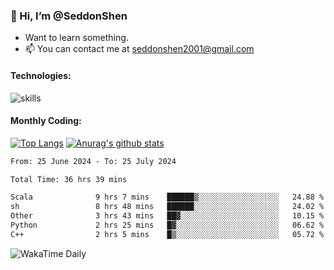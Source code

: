 ### 👋 Hi, I’m @SeddonShen
- Want to learn something.
- 📫 You can contact me at seddonshen2001@gmail.com

#### Technologies:

![skills](https://skillicons.dev/icons?i=scala,js,html,css,bootstrap,jquery,c,cpp,cloudflare,django,docker,flask,git,github,githubactions,linux,latex,mysql,nodejs,ps,php,pr,py,raspberrypi,redis,unreal,v,vscode,vue,bash)

#### Monthly Coding:
[![Top Langs](https://github-readme-stats.vercel.app/api/top-langs?username=seddonshen&show_icons=true&locale=en&layout=compact&hide=html&langs_count=8)](https://github.com/SeddonShen/)
[![Anurag's github stats](https://github-readme-stats.vercel.app/api?username=SeddonShen&count_private=true&show_icons=true)](https://github.com/anuraghazra/github-readme-stats)
<!--START_SECTION:waka-->

```txt
From: 25 June 2024 - To: 25 July 2024

Total Time: 36 hrs 39 mins

Scala              9 hrs 7 mins    ██████▒░░░░░░░░░░░░░░░░░░   24.88 %
sh                 8 hrs 48 mins   ██████░░░░░░░░░░░░░░░░░░░   24.02 %
Other              3 hrs 43 mins   ██▓░░░░░░░░░░░░░░░░░░░░░░   10.15 %
Python             2 hrs 25 mins   █▓░░░░░░░░░░░░░░░░░░░░░░░   06.62 %
C++                2 hrs 5 mins    █▒░░░░░░░░░░░░░░░░░░░░░░░   05.72 %
```

<!--END_SECTION:waka-->

![WakaTime Daily](https://wakatime.com/share/@seddon2001/61a7e342-5f12-4fea-bf92-1fac161e97d6.svg)
<!---
SeddonShen/SeddonShen is a ✨ special ✨ repository because its `README.md` (this file) appears on your GitHub profile.
You can click the Preview link to take a look at your changes.
--->
